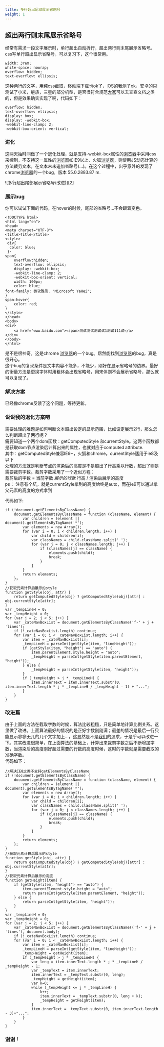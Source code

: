 ```yaml
---
title: 多行超出尾部展示省略号
weight: 1
---
```


## 超出两行则末尾展示省略号

经常有需求一段文字展示时，单行超出自动折行，超出两行则末尾展示省略号。  
css写单行超出显示省略号，可以复习下，这个很常用。

```
width: 3rem;
white-space: nowrap;
overflow: hidden;
text-overflow: ellipsis;
```

这种两行的文字，用纯css截取，移动端下载也ok了，iOS的我测了ok，安卓的只测试了小米，魅族，三星的部分机型，是否很符合规范[大家](https://www.w3cdoc.com)可以去查查文档之类的，但是效果确实实现了啊，代码如下：

```
overflow: hidden;
text-overflow: ellipsis;
display: box;
display: -webkit-box;
-webkit-line-clamp: 2;
-webkit-box-orient: vertical;
```

### 进化

这两天抽时间做了一个退化处理，就是支持-webkit-box属性的[浏览器](https://www.w3cdoc.com)中采用css来控制，不支持这一属性的[浏览器](https://www.w3cdoc.com)如IE9以上、火狐[浏览器](https://www.w3cdoc.com)，则使用JS动态计算的方法裁剪文本，在文本末未追加省略号(…)。在这个过程中，出乎意外的发现了chrome[浏览器](https://www.w3cdoc.com)的一个bug，版本 55.0.2883.87 m.

![多行超出尾部展示省略号(改进)][2]

### 展示bug

你可以试试下面的代码，在hover的时候，尾部的省略号…不会跟着变色。

```
<!DOCTYPE html>
<html lang="en">
<head>
<meta charset="UTF-8">
<title>Title</title>
<style>
 div{
  color: blue;
 }·
span{
    overflow:hidden;
    text-overflow: ellipsis;
    display: -webkit-box;
    -webkit-line-clamp: 2;
    -webkit-box-orient: vertical;
    width: 100px;
    color: blue;
font-family: 微软雅黑, "Microsoft YaHei";
}
span:hover{
    color: red;
}
</style>
</head>
<body>
<div>
    <a href="www.baidu.com"><span>测试测试测试试1测试111试</a>
</div>
</body>
</html>
```

是不是很神奇，这是chrome [浏览器](https://www.w3cdoc.com)的一个bug。居然能找到[浏览器](https://www.w3cdoc.com)的bug，真是很开心。  
这个bug的复现条件是文本内容不能多，不能少，刚好在显示省略号的边界。最好的衡量方法是更换字体时用粗体会出现省略号，用宋体则不会展示省略号，那么就可以复现了。

### 解决方案

已经像chrome反馈了这个问题，等待更新。

### 说说我的退化方案吧

需要处理的难题是如何判断文本超出设定的显示范围，比如设定展示2行，那么怎么判断超出了两行呢？  
需要知道一个两个dom函数：getComputedStyle 和currentStyle。这两个函数都是获取dom节点渲染后计算出来的属性，也就对应于computed attribute.  
其中：getComputedStyle兼容IE9+，火狐和chrome，currentStyle适用于ie8及以下  
处理的方法就是判断节点的渲染后的高度是不是超出了行高乘以行数，超出了则是需要裁剪字数。裁剪字数采用了一个近似方程：  
裁剪后的字数 = 当前字数  _展示的行数_ 行高 / 渲染后展示的高度  
ps： 注意有个坑，就是currentStyle拿到的高度始终是auto，而在ie9可以通过拿父元素的高度的方式拿到

代码如下:

```
if (!document.getElementsByClassName) {
    document.getElementsByClassName = function (className, element) {
        var children = (element || document).getElementsByTagName('*');
        var elements = new Array();
        for (var i = 0; i < children.length; i++) {
            var child = children[i];
            var classNames = child.className.split(' ');
            for (var j = 0; j < classNames.length; j++) {
                if (classNames[j] == className) {
                    elements.push(child);
                    break;
                }
            }
        }
        return elements;
    };
}
//获取元素计算后展示的style
function getStyle(obj, attr) {
    return getComputedStyle(obj) ? getComputedStyle(obj)[attr] : obj.currentStyle[attr];
}
var _tempLineH = 0;
var _tempHeight = 0;
for (var j = 2; j < 5; j++) {
    var _cateNavBoxList = document.getElementsByClassName('f-' + j + 'lines');
    if (!_cateNavBoxList.length) continue;
    for (var i = 0; i < _cateNavBoxList.length; i++) {
        var item = _cateNavBoxList[i];
        _tempLineH = parseInt(getStyle(item, "lineHeight"));
        if (getStyle(item, "height") == "auto") {
            item.parentElement.style.height = "auto";
            _tempHeight = parseInt(getStyle(item.parentElement, "height"));
        } else {
            _tempHeight = parseInt(getStyle(item, "height"));
        }
        if (_tempHeight > j * _tempLineH) {
            item.innerText = item.innerText.substr(0, item.innerText.length * j * _tempLineH / _tempHeight - 1) + "...";
        }
    }
}
```

### 改进篇

由于上面的方法在截取字数的时候，算法比较粗糙，只是简单地计算比例关系。这里做了改进。上面算法最好的情况的是正好字数刚刚满；最差的情况是最后一行只能显示寥寥无几的几个文字加上…，这显然是不是[我们](https://www.w3cdoc.com)的追求，于是乎可以改进一下。其实改进很简单，在上面算法的基础上，计算出来裁剪字数之后不断增加字数，当渲染后的高度刚好超过需要的行数的高度时候，这时的字数就是需要截取的准确字数。  
代码如下：

```
//解决IE8之类不支持getElementsByClassName
if (!document.getElementsByClassName) {
    document.getElementsByClassName = function (className, element) {
        var children = (element || document).getElementsByTagName('*');
        var elements = new Array();
        for (var i = 0; i < children.length; i++) {
            var child = children[i];
            var classNames = child.className.split(' ');
            for (var j = 0; j < classNames.length; j++) {
                if (classNames[j] == className) {
                    elements.push(child);
                    break;
                }
            }
        }
        return elements;
    };
}
//获取元素计算后展示的style
function getStyle(obj, attr) {
    return getComputedStyle(obj) ? getComputedStyle(obj)[attr] : obj.currentStyle[attr];
}
//获取元素计算后展示的高度
function getHeight(item) {
    if (getStyle(item, "height") == "auto") {
        item.parentElement.style.height = "auto";
        return parseInt(getStyle(item.parentElement, "height"));
    } else {
        return parseInt(getStyle(item, "height"));
    }
}
var _tempLineH = 0;
var _tempHeight = 0;
for (var j = 2; j < 5; j++) {
    var _cateNavBoxList = document.getElementsByClassName(('f-' + j + 'lines'), document.body);
    if (!_cateNavBoxList.length) continue;
    for (var i = 0; i < _cateNavBoxList.length; i++) {
        var item = _cateNavBoxList[i];
        _tempLineH = parseInt(getStyle(item, "lineHeight"));
        _tempHeight = getHeight(item);
        if (_tempHeight > j * _tempLineH) {
            var leng = item.innerText.length * j * _tempLineH / _tempHeight - 1;
            var _tempText = item.innerText;
            item.innerText = _tempText.substr(0, leng);
            _tempHeight = getHeight(item);
            var k=0;
            while (_tempHeight <= j * _tempLineH) {
                k++;
                item.innerText = _tempText.substr(0, leng + k);
                _tempHeight = getHeight(item);
            }
            item.innerText = _tempText.substr(0, item.innerText.length - 3)+"...";
        }
    }
}
```

### 谢谢！
